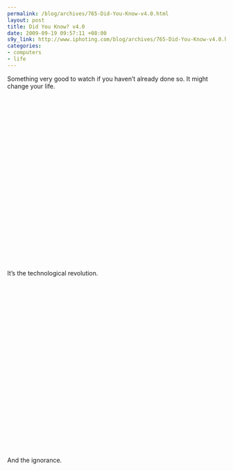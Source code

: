 ```yaml
--- 
permalink: /blog/archives/765-Did-You-Know-v4.0.html
layout: post
title: Did You Know? v4.0
date: 2009-09-19 09:57:11 +08:00
s9y_link: http://www.iphoting.com/blog/archives/765-Did-You-Know-v4.0.html
categories: 
- computers
- life
---
```

<p class="break"><p>Something very good to watch if you haven&#8217;t already done so. It might change your life.</p><p class="break"><object width="640" height="385"><param name="movie" value="http://www.youtube.com/v/6ILQrUrEWe8&amp;hl=en&amp;fs=1&amp;rel=0&amp;hd=1"></param><param name="allowFullScreen" value="true"></param><param name="allowscriptaccess" value="always"></param><embed src="http://www.youtube.com/v/6ILQrUrEWe8&amp;hl=en&amp;fs=1&amp;rel=0&amp;hd=1" type="application/x-shockwave-flash" allowscriptaccess="always" allowfullscreen="true" width="640" height="385"></embed></object></p><p class="break">It&#8217;s the technological revolution.</p><p class="break"><object width="480" height="385"><param name="movie" value="http://www.youtube.com/v/ZTduBMSjTlo&amp;hl=en&amp;fs=1&amp;rel=0&amp;hd=1"></param><param name="allowFullScreen" value="true"></param><param name="allowscriptaccess" value="always"></param><embed src="http://www.youtube.com/v/ZTduBMSjTlo&amp;hl=en&amp;fs=1&amp;rel=0&amp;hd=1" type="application/x-shockwave-flash" allowscriptaccess="always" allowfullscreen="true" width="480" height="385"></embed></object></p><p class="break">And the ignorance.</p></p>
